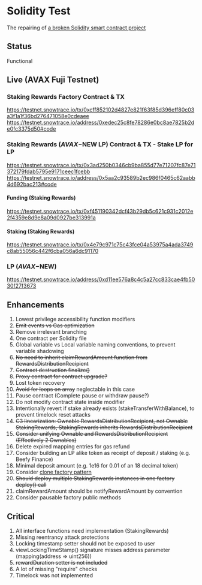# Solidity Test
The repairing of [a broken Solidity smart contract project](https://github.com/EBS369/solidity-test/commit/636d68088199400193bf53757a2bbeefeb62febd)

## Status
Functional

## Live (AVAX Fuji Testnet)

### Staking Rewards Factory Contract & TX
https://testnet.snowtrace.io/tx/0xcff852102d4827e821f63f85d396eff80c03a3f1a1f36bd276471058e0cdeaee
https://testnet.snowtrace.io/address/0xedec25c8fe78286e0bc8ae7825b2de0fc3375d50#code

### Staking Rewards ($AVAX-$NEW LP) Contract & TX - Stake LP for LP
https://testnet.snowtrace.io/tx/0x3ad250b0346cb9ba855d77e71207fc87e71372179fdab5795e9171ceec1fcebb
https://testnet.snowtrace.io/address/0x5aa2c93589b2ec986f0465c62aabb4d692bac213#code

#### Funding (Staking Rewards)
https://testnet.snowtrace.io/tx/0xf451190342dcf43b29db5c621c931c2012e2f4359e8d9e8a09d0927be313991a

#### Staking (Staking Rewards)
https://testnet.snowtrace.io/tx/0x4e79c971c75c43fce04a53975a4ada3749c8ab55056c442f6cba056a6dc91170

### LP ($AVAX-$NEW)
https://testnet.snowtrace.io/address/0xd11ee576a8c4c5a27cc833cae4fb5030f27f3673

## Enhancements

1. Lowest privilege accessibility function modifiers
2. ~~Emit events vs Gas optimization~~
3. Remove irrelevant branching
4. One contract per Solidity file
5. Global variable vs Local variable naming conventions, to prevent variable shadowing
6. ~~No need to inherit claimRewardAmount function from RewardsDistributionRecipient~~
7. ~~Contract destruction finalize()~~
8. ~~Proxy contract for contract upgrade?~~
9. Lost token recovery
10. ~~Avoid for loops on array~~ neglectable in this case
11. Pause contract (Complete pause or withdraw pause?)
12. Do not modify contract state inside modifier
13. Intentionally revert if stake already exists (stakeTransferWithBalance), to prevent timelock reset attacks
14. ~~C3 linearization: Ownable RewardsDistributionRecipient, not Ownable StakingRewards, StakingRewards inherits RewardsDistributionRecipient~~
15. ~~Consider unifying Ownable and RewardsDistributionRecipient (Effectively 2 Ownables)~~
16. Delete expired mapping entries for gas refund
17. Consider building an LP alike token as receipt of deposit / staking (e.g. Beefy Finance)
18. Minimal deposit amount (e.g. 1e16 for 0.01 of an 18 decimal token)
19. Consider [clone factory pattern](https://blog.logrocket.com/creating-contract-factory-clone-solidity-smart-contracts/)
20. ~~Should deploy multiple StakingRewards instances in one factory deploy() call~~
21. claimRewardAmount should be notifyRewardAmount by convention
22. Consider pausable factory public methods

## Critical

1. All interface functions need implementation (StakingRewards)
2. Missing reentrancy attack protections
3. Locking timestamp setter should not be exposed to user
4. viewLockingTimeStamp() signature misses address parameter (mapping(address => uint256))
5. ~~rewardDuration setter is not included~~
6. A lot of missing "require" checks
7. Timelock was not implemented
